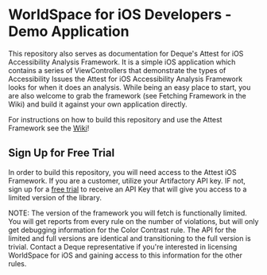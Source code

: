 # WorldSpace for iOS Developers - Demo Application
This repository also serves as documentation for Deque's Attest for iOS Accessibility Analysis Framework. It is a simple iOS application which contains a series of ViewControllers that demonstrate the types of Accessibility Issues the Attest for iOS Accessibility Analysis Framework looks for when it does an analysis. While being an easy place to start, you are also welcome to grab the framework (see Fetching Framework in the Wiki) and build it against your own application directly.

For instructions on how to build this repository and use the Attest Framework see the [Wiki](https://github.com/dequelabs/Worldspace-for-iOS/wiki/)!

## Sign Up for Free Trial

In order to build this repository, you will need access to the Attest iOS Framework. If you are a customer, utilize your Artifactory API key. IF not, sign up for a [free trial](https://accessibility.deque.com/ios-accessibility-testing-free-trial) to receive an API Key that will give you access to a limited version of the library.

NOTE: The version of the framework you will fetch is functionally limited. You will get reports from every rule on the number of violations, but will only get debugging information for the Color Contrast rule. The API for the limited and full versions are identical and transitioning to the full version is trivial. Contact a Deque representative if you're interested in licensing WorldSpace for iOS and gaining access to this information for the other rules.
